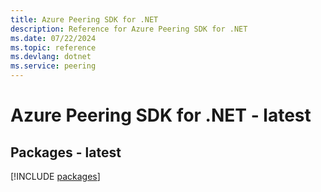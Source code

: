 ```yaml
---
title: Azure Peering SDK for .NET
description: Reference for Azure Peering SDK for .NET
ms.date: 07/22/2024
ms.topic: reference
ms.devlang: dotnet
ms.service: peering
---
```

# Azure Peering SDK for .NET - latest
## Packages - latest
[!INCLUDE [packages](peering-index.md)]